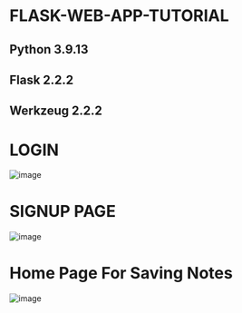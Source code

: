 # FLASK-WEB-APP-TUTORIAL

## Python 3.9.13
## Flask 2.2.2
## Werkzeug 2.2.2

# LOGIN

![image](https://user-images.githubusercontent.com/121991880/216976392-d9a6671a-ba2b-47ae-a325-31acc4fe567e.png)


# SIGNUP PAGE

![image](https://user-images.githubusercontent.com/121991880/216944857-3ad2bf93-43ca-4b89-9dad-a33949272cff.png)

# Home Page For Saving Notes

![image](https://user-images.githubusercontent.com/121991880/216945131-a8ddfe79-9c38-4b42-9d52-fecf2f18f651.png)

